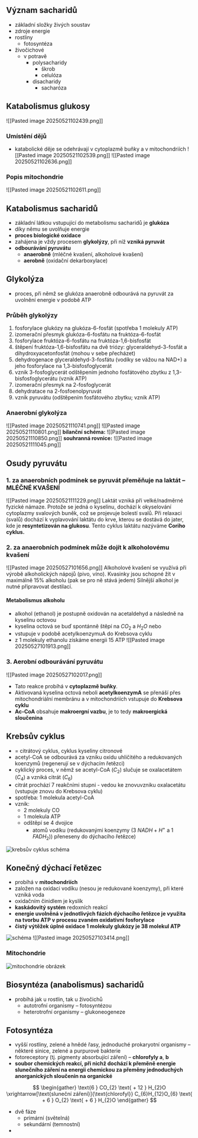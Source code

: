 ## Význam sacharidů
- základní složky živých soustav
- zdroje energie
- rostliny
	- fotosyntéza
- živočichové
	- v potravě
		- polysacharidy
			- škrob
			- celulóza
		- disacharidy
			- sacharóza

## Katabolismus glukosy
![[Pasted image 20250521102439.png]]

### Umístění dějů
- katabolické děje se odehrávají v cytoplazmě buňky a v mitochondriích
![[Pasted image 20250521102539.png]]
![[Pasted image 20250521102636.png]]
### Popis mitochondrie
![[Pasted image 20250521102611.png]]

## Katabolismus sacharidů
- základní látkou vstupující do metabolismu sacharidů je **glukóza**
- díky němu se uvolňuje energie
- **proces biologické oxidace**
- zahájena je vždy procesem **glykolýzy**, při níž **vzniká pyruvát**
- **odbourávání pyruvátu**
	- **anaerobně** (mléčné kvašení, alkoholové kvašení)
	- **aerobně** (oxidační dekarboxylace)

## Glykolýza
- proces, při němž se glukóza anaerobně odbourává na pyruvát za uvolnění energie v podobě ATP

### Průběh glykolýzy
1. fosforylace glukózy na glukóza-6-fosfát (spotřeba 1 molekuly ATP)
2. izomerační přesmyk glukóza-6-fosfátu na fruktóza-6-fosfát
3. fosforylace fruktóza-6-fosfátu na fruktóza-1,6-bisfosfát
4. štěpení fruktóza-1,6-bisfosfátu na dvě triózy: glyceraldehyd-3-fosfát a dihydroxyacetonfosfát (mohou v sebe přecházet)
5. dehydrogenace glyceraldehyd-3-fosfátu (vodíky se vážou na NAD+) a jeho fosforylace na 1,3-bisfosfoglycerát
6. vznik 3-fosfoglycerát odštěpením jednoho fosfátového zbytku z 1,3-bisfosfoglycerátu (vznik ATP)
7. izomerační přesmyk na 2-fosfoglycerát
8. dehydratace na 2-fosfoenolpyruvát
9. vznik pyruvátu (odštěpením fosfátového zbytku; vznik ATP)

### Anaerobní glykolýza
![[Pasted image 20250521110741.png]]
![[Pasted image 20250521110801.png]]
**bilanční schéma:**
![[Pasted image 20250521110850.png]]
**souhranná rovnice:**
![[Pasted image 20250521111045.png]]

## Osudy pyruvátu
### 1. za **anaerobních podmínek** se pyruvát přeměňuje na **laktát** – **MLÉČNÉ KVAŠENÍ**
![[Pasted image 20250521111229.png]]
Laktát vzniká při velké/nadměrné fyzické námaze. Protože se jedná o kyselinu,
dochází k okyselování cytoplazmy svalových buněk, což se projevuje bolestí svalů.
Při relaxaci (svalů) dochází k vyplavování laktátu do krve, kterou se dostává do
jater, kde je **resyntetizován na glukosu**.
Tento cyklus laktátu nazýváme **Coriho cyklus.**

### 2. za anaerobních podmínek může dojít k alkoholovému kvašení
![[Pasted image 20250527101656.png]]
Alkoholové kvašení se využívá při výrobě alkoholických nápojů (pivo, víno).
Kvasinky jsou schopné žít v maximálně 15% alkoholu (pak se pro ně stává jedem)
Silnější alkohol je nutné připravovat destilací.

#### Metabolismus alkoholu
- alkohol (ethanol) je postupně oxidován na acetaldehyd a následně na kyselinu octovou
- kyselina octová se buď spontánně štěpí na $CO_2$ a $H_2O$ nebo
- vstupuje v podobě acetylkoenzymuA do Krebsova cyklu
- z 1 molekuly ethanolu získáme energii 15 ATP
![[Pasted image 20250527101913.png]]

### 3. Aerobní odbourávání pyruvátu
![[Pasted image 20250527102017.png]]

- Tato reakce probíhá v **cytoplazmě buňky**.
- Aktivovaná kyselina octová neboli **acetylkoenzymA** se přenáší přes mitochondriální membránu a v mitochondriích vstupuje do **Krebsova cyklu**
- **Ac-CoA** obsahuje **makroergní vazbu**, je to tedy **makroergická sloučenina**

## Krebsův cyklus
- = citrátový cyklus, cyklus kyseliny citronové
- acetyl-CoA se odbourává za vzniku oxidu uhličitého a redukovaných koenzymů (regenerují se v dýchacím řetězci)
- cyklický proces, v němž se acetyl-CoA ($C_2$) slučuje se oxalacetátem ($C_4$) a vzniká citrát $(C_6)$
- citrát prochází 7 reakčními stupni - vedou ke znovuvzniku oxalacetátu (vstupuje znovu do Krebsova cyklu)
- spotřeba: 1 molekula acetyl-CoA
- vznik:
	- 2 molekuly CO
	- 1 molekula ATP
	- odštěpí se 4 dvojice
		- atomů vodíku (redukovanými koenzymy (3 $NADH+H^+$ a 1 $FADH_{2}$)) přeneseny do dýchacího řetězce)

![krebsův cyklus schéma](https://upload.wikimedia.org/wikipedia/commons/9/99/Citric_acid_cycle_with_aconitate_2_cs.svg)

## Konečný dýchací řetězec
- probíhá v **mitochondriích**
- založen na oxidaci vodíku (nesou je redukované koenzymy), při které vzniká voda
- oxidačním činidlem je kyslík
- **kaskádovitý systém** redoxních reakcí
- **energie uvolněná v jednotlivých fázích dýchacího řetězce je využita na tvorbu ATP v procesu zvaném oxidativní fosforylace**
- **čistý výtěžek úplné oxidace 1 molekuly glukózy je 38 molekul ATP**

![schéma](https://upload.wikimedia.org/wikipedia/commons/9/9d/Etc2_cs.svg)
![[Pasted image 20250527103414.png]]
### Mitochondrie
![mitochondrie obrázek](https://upload.wikimedia.org/wikipedia/commons/3/37/Animal_mitochondrion_diagram_cs.svg)


## Biosyntéza (anabolismus) sacharidů
- probíhá jak u rostlin, tak u živočichů
	- autotrofní organismy – fotosyntézou
	- heterotrofní organismy – glukoneogeneze

## Fotosyntéza
- vyšší rostliny, zelené a hnědé řasy, jednoduché prokaryotní organismy – některé sinice, zelené a purpurové bakterie
- fotoreceptory (tj. pigmenty absorbující záření) – **chlorofyly a**, **b**
- **soubor chemických reakcí, při nichž dochází k přeměně energie slunečního záření na energii chemickou za přeměny jednoduchých anorganických sloučenin na organické**

$$
\begin{gather}
\text{6 } CO_{2} \text{ + 12 } H_{2}O \xrightarrow[\text{sluneční záření}]{\text{chlorofyl}} C_{6}H_{12}O_{6} \text{ + 6 } O_{2} \text{ + 6 } H_{2}O
\end{gather}
$$
- dvě fáze
	- primární (světelná)
	- sekundární (temnostní)
- 